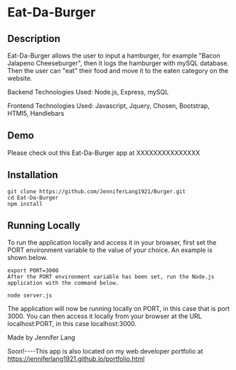 # Eat-Da-Burger


## Description

Eat-Da-Burger allows the user to input a hamburger, for example "Bacon Jalapeno Cheeseburger", then it logs the hamburger with mySQL database.  Then the user can "eat" their food and move it to the eaten category on the website.  

Backend Technologies Used:  Node.js, Express, mySQL

Frontend Technologies Used: Javascript, Jquery, Chosen, Bootstrap, HTMl5, Handlebars

## Demo

 Please check out this Eat-Da-Burger app at XXXXXXXXXXXXXXX

## Installation

```
git clone https://github.com/JenniferLang1921/Burger.git
cd Eat-Da-Burger
npm install
```

## Running Locally

To run the application locally and access it in your browser, first set the PORT environment variable to the value of your choice. An example is shown below.
```
export PORT=3000
After the PORT environment variable has been set, run the Node.js application with the command below.
```

```
node server.js
```
The application will now be running locally on PORT, in this case that is port 3000. You can then access it locally from your browser at the URL localhost:PORT, in this case localhost:3000.

Made by Jennifer Lang

Soon!----This app is also located on my web developer portfolio at https://jenniferlang1921.github.io/portfolio.html

